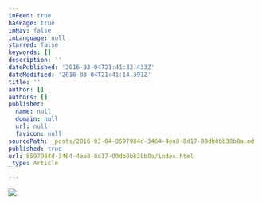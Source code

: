 ```yaml
---
inFeed: true
hasPage: true
inNav: false
inLanguage: null
starred: false
keywords: []
description: ''
datePublished: '2016-03-04T21:41:32.433Z'
dateModified: '2016-03-04T21:41:14.391Z'
title: ''
author: []
authors: []
publisher:
  name: null
  domain: null
  url: null
  favicon: null
sourcePath: _posts/2016-03-04-8597984d-3464-4ea8-8d17-00db0bb38b8a.md
published: true
url: 8597984d-3464-4ea8-8d17-00db0bb38b8a/index.html
_type: Article

---
```

![](https://the-grid-user-content.s3-us-west-2.amazonaws.com/26bd8fb5-4501-4039-9e42-c42f2e91d5d2.jpg)